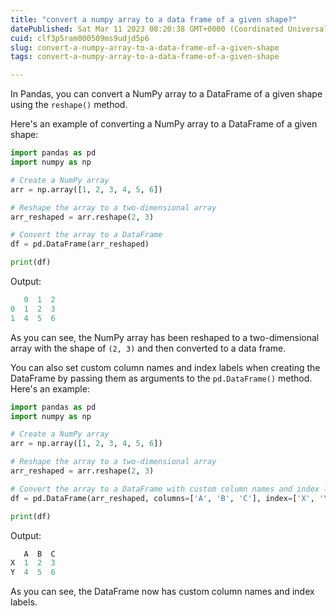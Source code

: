```yaml
---
title: "convert a numpy array to a data frame of a given shape?"
datePublished: Sat Mar 11 2023 08:20:38 GMT+0000 (Coordinated Universal Time)
cuid: clf3p5ram000509ms9udjd5p6
slug: convert-a-numpy-array-to-a-data-frame-of-a-given-shape
tags: convert-a-numpy-array-to-a-data-frame-of-a-given-shape

---
```


In Pandas, you can convert a NumPy array to a DataFrame of a given shape using the `reshape()` method.

Here's an example of converting a NumPy array to a DataFrame of a given shape:

```python
import pandas as pd
import numpy as np

# Create a NumPy array
arr = np.array([1, 2, 3, 4, 5, 6])

# Reshape the array to a two-dimensional array
arr_reshaped = arr.reshape(2, 3)

# Convert the array to a DataFrame
df = pd.DataFrame(arr_reshaped)

print(df)
```

Output:

```python
   0  1  2
0  1  2  3
1  4  5  6
```

As you can see, the NumPy array has been reshaped to a two-dimensional array with the shape of `(2, 3)` and then converted to a data frame.

You can also set custom column names and index labels when creating the DataFrame by passing them as arguments to the `pd.DataFrame()` method. Here's an example:

```python
import pandas as pd
import numpy as np

# Create a NumPy array
arr = np.array([1, 2, 3, 4, 5, 6])

# Reshape the array to a two-dimensional array
arr_reshaped = arr.reshape(2, 3)

# Convert the array to a DataFrame with custom column names and index labels
df = pd.DataFrame(arr_reshaped, columns=['A', 'B', 'C'], index=['X', 'Y'])

print(df)
```

Output:

```python
   A  B  C
X  1  2  3
Y  4  5  6
```

As you can see, the DataFrame now has custom column names and index labels.